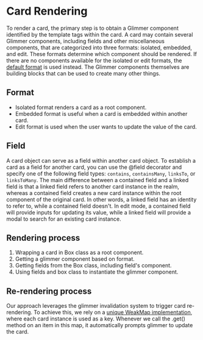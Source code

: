 # Card Rendering

To render a card, the primary step is to obtain a Glimmer component identified by the template tags within the card. A card may contain several Glimmer components, including fields and other miscellaneous components, that are categorized into three formats: isolated, embedded, and edit. These formats determine which component should be rendered. If there are no components available for the isolated or edit formats, the [default format](../packages/base/default-card-component.gts) is used instead. The Glimmer components themselves are building blocks that can be used to create many other things.

## Format
- Isolated format renders a card as a root component.
- Embedded format is useful when a card is embedded within another card.
- Edit format is used when the user wants to update the value of the card.

## Field
A card object can serve as a field within another card object. To establish a card as a field for another card, you can use the @field decorator and specify one of the following field types: `contains`, `containsMany`, `linksTo`, or `linksToMany`. The main difference between a contained field and a linked field is that a linked field refers to another card instance in the realm, whereas a contained field creates a new card instance within the root component of the original card. In other words, a linked field has an identity to refer to, while a contained field doesn't. In edit mode, a contained field will provide inputs for updating its value, while a linked field will provide a modal to search for an existing card instance.

## Rendering process
1. Wrapping a card in Box class as a root component.
2. Getting a glimmer component based on format.
3. Getting fields from the Box class, including field's component.
4. Using fields and box class to instantiate the glimmer component.

## Re-rendering process
Our approach leverages the glimmer invalidation system to trigger card re-rendering. To achieve this, we rely on a [unique WeakMap implementation](../packages/base/card-api.gts#L136-L138), where each card instance is used as a key. Whenever we call the .get() method on an item in this map, it automatically prompts glimmer to update the card.
